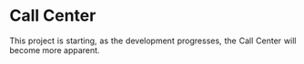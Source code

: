 # Call Center

<p align='Justify'>This project is starting, as the development progresses, the Call Center will become more apparent.</p>
